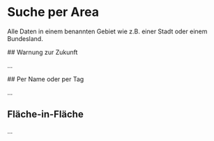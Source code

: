Suche per Area
==============

Alle Daten in einem benannten Gebiet wie z.B. einer Stadt oder einem Bundesland.

<a name="deprecation"/>
## Warnung zur Zukunft

...
<!--
Problem: Generierung
Ersatz durch geschlossene Ways/Flächen
Viele Filter gehen nicht
...
-->

<a name="per_tag"/>
## Per Name oder per Tag

...

## Fläche-in-Fläche

...
<!--
  Area-in-Area geht nicht, 2 Namen
  Overpass-Turbo, Id + 2.4 Mrd/3.6 Mrd
-->
